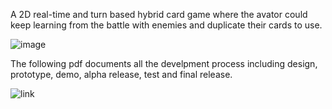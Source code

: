A 2D real-time and turn based hybrid card game where the avator could keep learning from the battle with enemies and duplicate their cards to use.

![image](https://github.com/user-attachments/assets/f71d8e28-949a-45d7-8e95-46b3c1cfea93)

The following pdf documents all the develpment process including design, prototype, demo, alpha release, test and final release.

![link](https://drive.google.com/file/d/15n4z8Bu6b4VHL86c4wFE19VwInQBplBE/view?usp=sharing)

